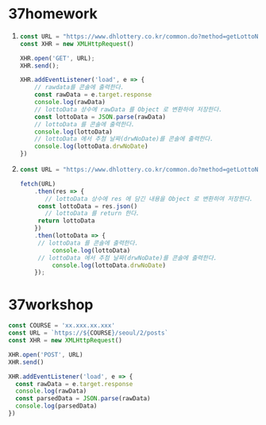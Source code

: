 # 37homework

1. ```js
   const URL = "https://www.dhlottery.co.kr/common.do?method=getLottoNumber&drwNo=1"
   const XHR = new XMLHttpRequest()
   
   XHR.open('GET', URL);
   XHR.send();
   
   XHR.addEventListener('load', e => {
       // rawdata를 콘솔에 출력한다.
       const rawData = e.target.response
       console.log(rawData)
       // lottoData 상수에 rawData 를 Object 로 변환하여 저장한다.
       const lottoData = JSON.parse(rawData)
       // lottoData 를 콘솔에 출력한다.
       console.log(lottoData)
       // lottoData 에서 추첨 날짜(drwNoDate)를 콘솔에 출력한다.
       console.log(lottoData.drwNoDate)
   })
   ```

2. ```js
   const URL = "https://www.dhlottery.co.kr/common.do?method=getLottoNumber&drwNo=1"
   
   fetch(URL)
       .then(res => {
     	  // lottoData 상수에 res 에 담긴 내용을 Object 로 변환하여 저장한다.
   	    const lottoData = res.json()
      	  // lottoData 를 return 한다.
       	return lottoData
       })
       .then(lottoData => {
       	// lottoData 를 콘솔에 출력한다.
     		console.log(lottoData)
       	// lottoData 에서 추첨 날짜(drwNoDate)를 콘솔에 출력한다.
     		console.log(lottoData.drwNoDate)
       });
   ```



# 37workshop

```js
const COURSE = 'xx.xxx.xx.xxx'
const URL = `https://${COURSE}/seoul/2/posts`
const XHR = new XMLHttpRequest()

XHR.open('POST', URL)
XHR.send()

XHR.addEventListener('load', e => {
  const rawData = e.target.response
  console.log(rawData)
  const parsedData = JSON.parse(rawData)
  console.log(parsedData)
})
```



